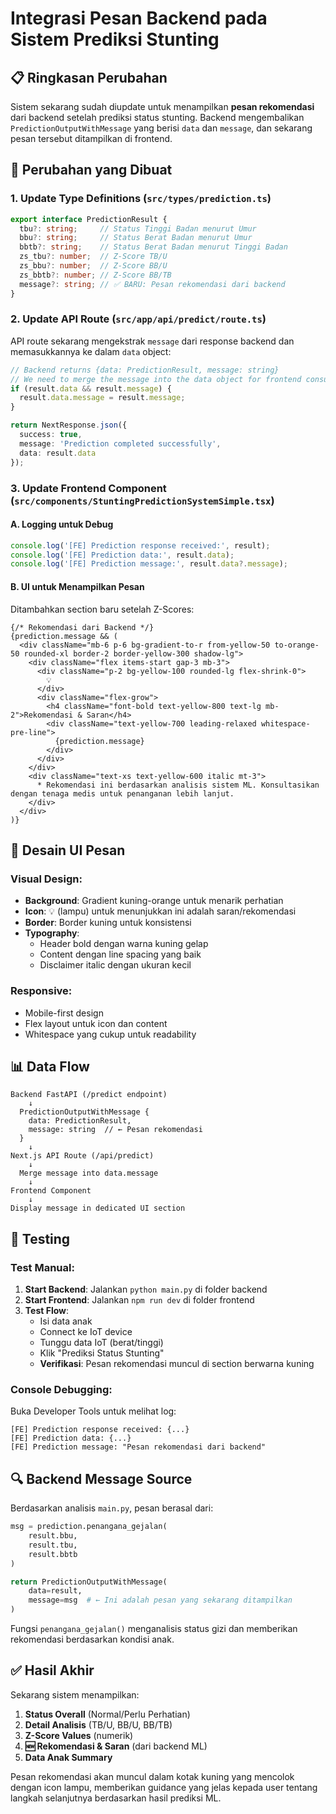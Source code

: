 # Integrasi Pesan Backend pada Sistem Prediksi Stunting

## 📋 Ringkasan Perubahan

Sistem sekarang sudah diupdate untuk menampilkan **pesan rekomendasi** dari backend setelah prediksi status stunting. Backend mengembalikan `PredictionOutputWithMessage` yang berisi `data` dan `message`, dan sekarang pesan tersebut ditampilkan di frontend.

## 🔧 Perubahan yang Dibuat

### 1. **Update Type Definitions** (`src/types/prediction.ts`)

```typescript
export interface PredictionResult {
  tbu?: string;     // Status Tinggi Badan menurut Umur
  bbu?: string;     // Status Berat Badan menurut Umur  
  bbtb?: string;    // Status Berat Badan menurut Tinggi Badan
  zs_tbu?: number;  // Z-Score TB/U
  zs_bbu?: number;  // Z-Score BB/U
  zs_bbtb?: number; // Z-Score BB/TB
  message?: string; // ✅ BARU: Pesan rekomendasi dari backend
}
```

### 2. **Update API Route** (`src/app/api/predict/route.ts`)

API route sekarang mengekstrak `message` dari response backend dan memasukkannya ke dalam `data` object:

```typescript
// Backend returns {data: PredictionResult, message: string}
// We need to merge the message into the data object for frontend consumption
if (result.data && result.message) {
  result.data.message = result.message;
}

return NextResponse.json({
  success: true,
  message: 'Prediction completed successfully',
  data: result.data
});
```

### 3. **Update Frontend Component** (`src/components/StuntingPredictionSystemSimple.tsx`)

#### A. **Logging untuk Debug**
```typescript
console.log('[FE] Prediction response received:', result);
console.log('[FE] Prediction data:', result.data);
console.log('[FE] Prediction message:', result.data?.message);
```

#### B. **UI untuk Menampilkan Pesan**
Ditambahkan section baru setelah Z-Scores:

```tsx
{/* Rekomendasi dari Backend */}
{prediction.message && (
  <div className="mb-6 p-6 bg-gradient-to-r from-yellow-50 to-orange-50 rounded-xl border-2 border-yellow-300 shadow-lg">
    <div className="flex items-start gap-3 mb-3">
      <div className="p-2 bg-yellow-100 rounded-lg flex-shrink-0">
        💡
      </div>
      <div className="flex-grow">
        <h4 className="font-bold text-yellow-800 text-lg mb-2">Rekomendasi & Saran</h4>
        <div className="text-yellow-700 leading-relaxed whitespace-pre-line">
          {prediction.message}
        </div>
      </div>
    </div>
    <div className="text-xs text-yellow-600 italic mt-3">
      * Rekomendasi ini berdasarkan analisis sistem ML. Konsultasikan dengan tenaga medis untuk penanganan lebih lanjut.
    </div>
  </div>
)}
```

## 🎨 Desain UI Pesan

### **Visual Design:**
- **Background**: Gradient kuning-orange untuk menarik perhatian
- **Icon**: 💡 (lampu) untuk menunjukkan ini adalah saran/rekomendasi
- **Border**: Border kuning untuk konsistensi
- **Typography**: 
  - Header bold dengan warna kuning gelap
  - Content dengan line spacing yang baik
  - Disclaimer italic dengan ukuran kecil

### **Responsive:**
- Mobile-first design
- Flex layout untuk icon dan content
- Whitespace yang cukup untuk readability

## 📊 Data Flow

```
Backend FastAPI (/predict endpoint)
    ↓ 
  PredictionOutputWithMessage {
    data: PredictionResult,
    message: string  // ← Pesan rekomendasi
  }
    ↓
Next.js API Route (/api/predict)
    ↓ 
  Merge message into data.message
    ↓
Frontend Component
    ↓
Display message in dedicated UI section
```

## 🧪 Testing

### **Test Manual:**
1. **Start Backend**: Jalankan `python main.py` di folder backend
2. **Start Frontend**: Jalankan `npm run dev` di folder frontend  
3. **Test Flow**:
   - Isi data anak
   - Connect ke IoT device
   - Tunggu data IoT (berat/tinggi)
   - Klik "Prediksi Status Stunting"
   - **Verifikasi**: Pesan rekomendasi muncul di section berwarna kuning

### **Console Debugging:**
Buka Developer Tools untuk melihat log:
```
[FE] Prediction response received: {...}
[FE] Prediction data: {...}
[FE] Prediction message: "Pesan rekomendasi dari backend"
```

## 🔍 Backend Message Source

Berdasarkan analisis `main.py`, pesan berasal dari:

```python
msg = prediction.penangana_gejalan(
    result.bbu,
    result.tbu,
    result.bbtb
)

return PredictionOutputWithMessage(
    data=result,
    message=msg  # ← Ini adalah pesan yang sekarang ditampilkan
)
```

Fungsi `penangana_gejalan()` menganalisis status gizi dan memberikan rekomendasi berdasarkan kondisi anak.

## ✅ Hasil Akhir

Sekarang sistem menampilkan:

1. **Status Overall** (Normal/Perlu Perhatian)
2. **Detail Analisis** (TB/U, BB/U, BB/TB)
3. **Z-Score Values** (numerik)
4. **🆕 Rekomendasi & Saran** (dari backend ML)
5. **Data Anak Summary**

Pesan rekomendasi akan muncul dalam kotak kuning yang mencolok dengan icon lampu, memberikan guidance yang jelas kepada user tentang langkah selanjutnya berdasarkan hasil prediksi ML.
